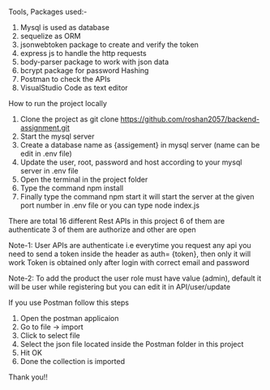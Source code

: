 Tools, Packages used:-

1. Mysql is used as database
2. sequelize as ORM
3. jsonwebtoken package to create and verify the token
4. express js to handle the http requests
5. body-parser package to work with json data
6. bcrypt package for password Hashing
7. Postman to check the APIs
8. VisualStudio Code as text editor



How to run the project locally

1. Clone the project as git clone https://github.com/roshan2057/backend-assignment.git
2. Start the mysql server
3. Create a database name as {assigement} in mysql server (name can be edit in .env file)
4. Update the user, root, password and host according to your mysql server in .env file
5. Open the terminal in the project folder
6. Type the command npm install 
7. Finally type the command npm start it will start the server at the given port number in .env file
or you can type node index.js




There are total 16 different Rest APIs in this project
6 of them are authenticate
3 of them are authorize 
and other are open


Note-1: User APIs are authenticate i.e everytime you request any api you need to send a token inside the header as auth= {token}, then only it will work
Token is obtained only after login with correct email and password 

Note-2: To add the product the user role must have value (admin), default it will be user while registering but you can edit it in API/user/update 



If you use Postman follow this steps

1. Open the postman applicaion
2. Go to file -> import
3. Click to select file 
4. Select the json file located inside the Postman folder in this project
5. Hit OK
6. Done the collection is imported



Thank you!!